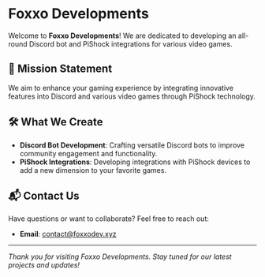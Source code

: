 # Foxxo Developments

Welcome to **Foxxo Developments**! We are dedicated to developing an all-round Discord bot and PiShock integrations for various video games.

## 🎯 Mission Statement

We aim to enhance your gaming experience by integrating innovative features into Discord and various video games through PiShock technology.

## 🛠 What We Create

- **Discord Bot Development**: Crafting versatile Discord bots to improve community engagement and functionality.
- **PiShock Integrations**: Developing integrations with PiShock devices to add a new dimension to your favorite games.

## 📬 Contact Us

Have questions or want to collaborate? Feel free to reach out:

- **Email**: [contact@foxxodev.xyz](mailto:contact@foxxodev.xyz)

---

*Thank you for visiting Foxxo Developments. Stay tuned for our latest projects and updates!*
